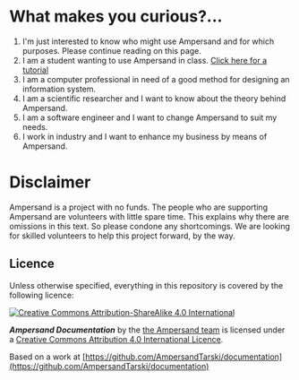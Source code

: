 # What makes you curious?...

1. I'm just interested to know who might use Ampersand and for which purposes. Please continue reading on this page.
2. I am a student wanting to use Ampersand in class. [Click here for a tutorial](/tutorial.md)
3. I am a computer professional in need of a good method for designing an information system.
4. I am a scientific researcher and I want to know about the theory behind Ampersand.
5. I am a software engineer and I want to change Ampersand to suit my needs.
6. I work in industry and I want to enhance my business by means of Ampersand.

# Disclaimer

Ampersand is a project with no funds. The people who are supporting Ampersand are volunteers with little spare time. This explains why there are omissions in this text. So please condone any shortcomings. We are looking for skilled volunteers to help this project forward, by the way.

## Licence

Unless otherwise specified, everything in this repository is covered by the following licence:

[![Creative Commons Attribution-ShareAlike 4.0 International](https://licensebuttons.net/l/by-sa/4.0/88x31.png)](http://creativecommons.org/licenses/by-sa/4.0/)

_**Ampersand Documentation**_ by the [the Ampersand team](https://www.gitbook.com/@ampersandtarski) is licensed under a [Creative Commons Attribution 4.0 International Licence](http://creativecommons.org/licenses/by-sa/4.0/).

Based on a work at [https://github.com/AmpersandTarski/documentation](https://github.com/AmpersandTarski/documentation)

[^1]: A domain language is the business language upon which stakeholders can agree. This is usually a very small subset of the actual business language, because you only use the part that is relevant in your information system.

[^2]: Think of subsystems as in a car: it consists of a fuel-subsystem, a climate-subsystem, a comfort-subsystem, an electrical subsystem, etcetera. Think of subsystems as in a human body: it consists of a circulatory system, a muscle system, a nervous system, etcetera.

